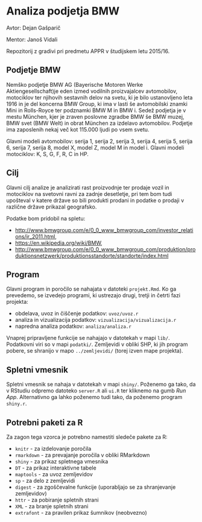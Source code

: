 # Analiza podjetja BMW

Avtor: Dejan Gašparič

Mentor: Janoš Vidali

Repozitorij z gradivi pri predmetu APPR v študijskem letu 2015/16.

## Podjetje BMW

Nemško podjetje BMW AG (Bayerische Motoren Werke Aktiengesellschaft)je eden izmed vodilnih proizvajalcev avtomobilov, motociklov ter njihovih sestavnih delov na svetu, ki je bilo ustanovljeno leta 1916 in je del koncerna BMW Group, ki ima v lasti še avtomobilski znamki Mini in Rolls-Royce ter podznamki BMW M in BMW i. Sedež podjetja je v mestu München, kjer je zraven poslovne zgradbe BMW še BMW muzej, BMW svet (BMW Welt) in obrat München za izdelavo avtomobilov. Podjetje ima zaposlenih nekaj več kot 115.000 ljudi po vsem svetu.

Glavni modeli avtomobilov: serija 1, serija 2, serija 3, serija 4, serija 5, serija 6, serija 7, serija 8, model X, model Z, model M in model i.
Glavni modeli motociklov: K, S, G, F, R, C in HP.

## Cilj

Glavni cilj analize je analizirati rast proizvodnje ter prodaje vozil in motociklov na svetovni ravni za zadnje desetletje, pri tem bom tudi upošteval v katere države so bili produkti prodani in podatke o prodaji v različne države prikazal geografsko.

Podatke bom pridobil na spletu:
- http://www.bmwgroup.com/e/0_0_www_bmwgroup_com/investor_relations/ir_2011.html,
- https://en.wikipedia.org/wiki/BMW,
- http://www.bmwgroup.com/e/0_0_www_bmwgroup_com/produktion/produktionsnetzwerk/produktionsstandorte/standorte/index.html

## Program

Glavni program in poročilo se nahajata v datoteki `projekt.Rmd`. Ko ga prevedemo,
se izvedejo programi, ki ustrezajo drugi, tretji in četrti fazi projekta:

* obdelava, uvoz in čiščenje podatkov: `uvoz/uvoz.r`
* analiza in vizualizacija podatkov: `vizualizacija/vizualizacija.r`
* napredna analiza podatkov: `analiza/analiza.r`

Vnaprej pripravljene funkcije se nahajajo v datotekah v mapi `lib/`. Podatkovni
viri so v mapi `podatki/`. Zemljevidi v obliki SHP, ki jih program pobere, se
shranijo v mapo `../zemljevidi/` (torej izven mape projekta).

## Spletni vmesnik

Spletni vmesnik se nahaja v datotekah v mapi `shiny/`. Poženemo ga tako, da v
RStudiu odpremo datoteko `server.R` ali `ui.R` ter kliknemo na gumb *Run App*.
Alternativno ga lahko poženemo tudi tako, da poženemo program `shiny.r`.

## Potrebni paketi za R

Za zagon tega vzorca je potrebno namestiti sledeče pakete za R:

* `knitr` - za izdelovanje poročila
* `rmarkdown` - za prevajanje poročila v obliki RMarkdown
* `shiny` - za prikaz spletnega vmesnika
* `DT` - za prikaz interaktivne tabele
* `maptools` - za uvoz zemljevidov
* `sp` - za delo z zemljevidi
* `digest` - za zgoščevalne funkcije (uporabljajo se za shranjevanje zemljevidov)
* `httr` - za pobiranje spletnih strani
* `XML` - za branje spletnih strani
* `extrafont` - za pravilen prikaz šumnikov (neobvezno)
